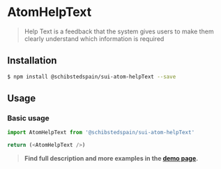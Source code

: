 # AtomHelpText

> Help Text is a feedback that the system gives users to make them clearly understand which information is required

<!-- ![](./assets/preview.png) -->

## Installation

```sh
$ npm install @schibstedspain/sui-atom-helpText --save
```

## Usage

### Basic usage
```js
import AtomHelpText from '@schibstedspain/sui-atom-helpText'

return (<AtomHelpText />)
```


> **Find full description and more examples in the [demo page](https://sui-components.now.sh/workbench/atom/helpText/demo).**
